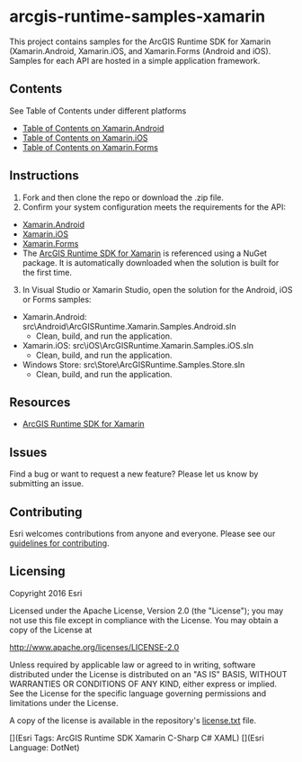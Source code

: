 # arcgis-runtime-samples-xamarin

This project contains samples for the ArcGIS Runtime SDK for Xamarin (Xamarin.Android, Xamarin.iOS, and Xamarin.Forms (Android and iOS). Samples for each API are hosted in a simple application framework.

## Contents

See Table of Contents under different platforms
  * [Table of Contents on Xamarin.Android](src\Android)
  * [Table of Contents on Xamarin.iOS](src\iOS)
  * [Table of Contents on Xamarin.Forms](src\Forms) 

## Instructions 

1. Fork and then clone the repo or download the .zip file. 
2. Confirm your system configuration meets the requirements for the API:
  * [Xamarin.Android](https://developers.arcgis.com/xamarin/quartz/android/guide/system-requirements.htm)
  * [Xamarin.iOS](https://developers.arcgis.com/xamarin/quartz/ios/guide/system-requirements.htm)
  * [Xamarin.Forms](https://developers.arcgis.com/xamarin/quartz/forms/guide/system-requirements.htm) 
  * The [ArcGIS Runtime SDK for Xamarin](https://developers.arcgis.com/xamarin/quartz/) is referenced using a NuGet package. It is automatically downloaded when the solution is built for the first time.

3. In Visual Studio or Xamarin Studio, open the solution for the Android, iOS or Forms samples:   
  * Xamarin.Android: src\Android\ArcGISRuntime.Xamarin.Samples.Android.sln
	   - Clean, build, and run the application.
  * Xamarin.iOS: src\iOS\ArcGISRuntime.Xamarin.Samples.iOS.sln
	   - Clean, build, and run the application.
  * Windows Store: src\Store\ArcGISRuntime.Samples.Store.sln  
	   - Clean, build, and run the application.

## Resources

* [ArcGIS Runtime SDK for Xamarin](https://developers.arcgis.com/xamarin/quartz/)

## Issues

Find a bug or want to request a new feature?  Please let us know by submitting an issue.

## Contributing

Esri welcomes contributions from anyone and everyone. Please see our [guidelines for contributing](https://github.com/esri/contributing).

## Licensing
Copyright 2016 Esri

Licensed under the Apache License, Version 2.0 (the "License");
you may not use this file except in compliance with the License.
You may obtain a copy of the License at

   http://www.apache.org/licenses/LICENSE-2.0

Unless required by applicable law or agreed to in writing, software
distributed under the License is distributed on an "AS IS" BASIS,
WITHOUT WARRANTIES OR CONDITIONS OF ANY KIND, either express or implied.
See the License for the specific language governing permissions and
limitations under the License.

A copy of the license is available in the repository's [license.txt](/license.txt) file.

[](Esri Tags: ArcGIS Runtime SDK Xamarin C-Sharp C# XAML)
[](Esri Language: DotNet)
